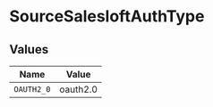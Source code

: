 # SourceSalesloftAuthType


## Values

| Name       | Value      |
| ---------- | ---------- |
| `OAUTH2_0` | oauth2.0   |
